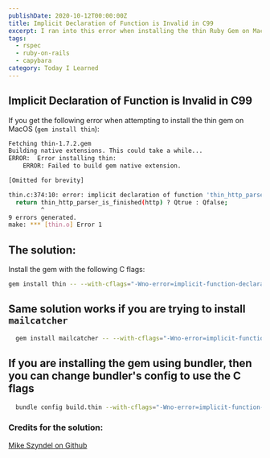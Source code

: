```yaml
---
publishDate: 2020-10-12T00:00:00Z
title: Implicit Declaration of Function is Invalid in C99
excerpt: I ran into this error when installing the thin Ruby Gem on MacOS and found the solution.
tags:
  - rspec
  - ruby-on-rails
  - capybara
category: Today I Learned
---
```


## Implicit Declaration of Function is Invalid in C99

If you get the following error when attempting to install the thin gem on MacOS (`gem install thin`):

```bash
Fetching thin-1.7.2.gem
Building native extensions. This could take a while...
ERROR:  Error installing thin:
	ERROR: Failed to build gem native extension.

[Omitted for brevity]

thin.c:374:10: error: implicit declaration of function 'thin_http_parser_is_finished' is invalid in C99 [-Werror,-Wimplicit-function-declaration]
  return thin_http_parser_is_finished(http) ? Qtrue : Qfalse;
         ^
9 errors generated.
make: *** [thin.o] Error 1
```

## The solution:

Install the gem with the following C flags:

```bash
gem install thin -- --with-cflags="-Wno-error=implicit-function-declaration"
```

## Same solution works if you are trying to install `mailcatcher`

```bash
  gem install mailcatcher -- --with-cflags="-Wno-error=implicit-function-declaration"
```

## If you are installing the gem using bundler, then you can change bundler's config to use the C flags

```bash
  bundle config build.thin --with-cflags="-Wno-error=implicit-function-declaration"
```

### Credits for the solution:

[Mike Szyndel on Github](https://github.com/macournoyer/thin/issues/365#issuecomment-692063842)
